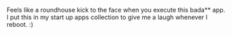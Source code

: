 Feels like a roundhouse kick to the face when you execute this bada** app. I put this in my start up apps collection to give me a laugh whenever I reboot. :) 